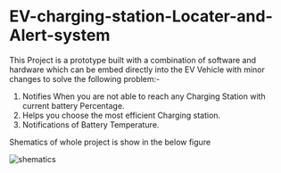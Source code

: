 # EV-charging-station-Locater-and-Alert-system
This Project is a prototype built with a combination of software and hardware which can be embed directly into the EV Vehicle with minor changes to solve the following problem:- 
1. Notifies When you are not able to reach any Charging Station with current battery Percentage.  
2. Helps you choose the most efficient Charging station. 
3. Notifications of Battery Temperature.

Shematics of whole project is show in the below figure


![shematics](https://user-images.githubusercontent.com/69186895/138824781-6a87fc50-c812-4775-ba66-2efc9199d5ec.jpg)
